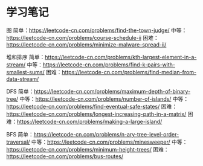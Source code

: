 # 学习笔记

图
简单：https://leetcode-cn.com/problems/find-the-town-judge/
中等：https://leetcode-cn.com/problems/course-schedule-ii
困难：https://leetcode-cn.com/problems/minimize-malware-spread-ii/

堆和排序
简单：https://leetcode-cn.com/problems/kth-largest-element-in-a-stream/
中等：https://leetcode-cn.com/problems/find-k-pairs-with-smallest-sums/
困难：https://leetcode-cn.com/problems/find-median-from-data-stream/

DFS
简单：https://leetcode-cn.com/problems/maximum-depth-of-binary-tree/
中等：https://leetcode-cn.com/problems/number-of-islands/
中等：https://leetcode-cn.com/problems/find-eventual-safe-states/
困难：https://leetcode-cn.com/problems/longest-increasing-path-in-a-matrix/
困难：https://leetcode-cn.com/problems/making-a-large-island/

BFS
简单：https://leetcode-cn.com/problems/n-ary-tree-level-order-traversal/
中等：https://leetcode-cn.com/problems/minesweeper/
中等：https://leetcode-cn.com/problems/minimum-height-trees/
困难：https://leetcode-cn.com/problems/bus-routes/